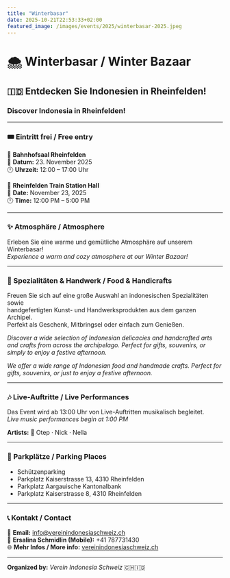 ```yaml
---
title: "Winterbasar"
date: 2025-10-21T22:53:33+02:00
featured_image: /images/events/2025/winterbasar-2025.jpeg
---
```


# 🌨️ Winterbasar / Winter Bazaar

## 🇮🇩 Entdecken Sie **Indonesien** in Rheinfelden!  
### Discover **Indonesia** in Rheinfelden!

---

### 🎟️ Eintritt frei / Free entry

📍 **Bahnhofsaal Rheinfelden**  
📅 **Datum:** 23. November 2025  
🕛 **Uhrzeit:** 12:00 – 17:00 Uhr  

📍 **Rheinfelden Train Station Hall**  
📅 **Date:** November 23, 2025  
🕛 **Time:** 12:00 PM – 5:00 PM  

---

### ✨ Atmosphäre / Atmosphere  
Erleben Sie eine warme und gemütliche Atmosphäre auf unserem Winterbasar!  
*Experience a warm and cozy atmosphere at our Winter Bazaar!*

---

### 🍜 Spezialitäten & Handwerk / Food & Handicrafts  
Freuen Sie sich auf eine große Auswahl an indonesischen Spezialitäten sowie  
handgefertigten Kunst- und Handwerksprodukten aus dem ganzen Archipel.  
Perfekt als Geschenk, Mitbringsel oder einfach zum Genießen.  

*Discover a wide selection of Indonesian delicacies and handcrafted arts and crafts from across the archipelago. Perfect for gifts, souvenirs, or simply to enjoy a festive afternoon.*

*We offer a wide range of Indonesian food and handmade crafts. Perfect for gifts, souvenirs, or just to enjoy a festive afternoon.*

---

### 🎶 Live-Auftritte / Live Performances  
Das Event wird ab 13:00 Uhr von Live-Auftritten musikalisch begleitet.  
*Live music performances begin at 1:00 PM*  

**Artists:** 🎤 Otep · Nick · Nella  

---

### 🚗 Parkplätze / Parking Places  
- Schützenparking  
- Parkplatz Kaiserstrasse 13, 4310 Rheinfelden  
- Parkplatz Aargauische Kantonalbank  
- Parkplatz Kaiserstrasse 8, 4310 Rheinfelden  

---

### 📞 Kontakt / Contact  
📧 **Email:** info@vereinindonesiaschweiz.ch  
📱 **Ersalina Schmidlin (Mobile):** +41 787731430  
🌐 **Mehr Infos / More info:** [vereinindonesiaschweiz.ch](mailto:info@vereinindonesiaschweiz.ch)

---

**Organized by:** *Verein Indonesia Schweiz* 🇨🇭🇮🇩
